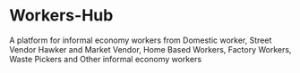 # Workers-Hub
A platform for informal economy workers from Domestic worker, Street Vendor Hawker and Market Vendor, Home Based Workers, Factory Workers, Waste Pickers and Other informal economy workers
